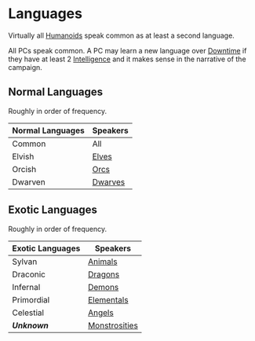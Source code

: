 # Languages

Virtually all [Humanoids](../../../../Resources%20for%20GMs/Creature%20Types/Humanoid.md) speak common as at least a second language.

All PCs speak common. A PC may learn a new language over [Downtime](../../../../Game%20Procedures/Exploration/Downtime.md) if they have at least 2 [Intelligence](../../../The%20Ability%20Scores/Intelligence.md) and it makes sense in the narrative of the campaign.

## Normal Languages

Roughly in order of frequency.

| Normal Languages | Speakers                 |
| ---------------- | ------------------------ |
| Common           | All                      |
| Elvish           | [Elves](../Elves.md)     |
| Orcish           | [Orcs](../Orcs.md)       |
| Dwarven          | [Dwarves](../Dwarves.md) |

## Exotic Languages

Roughly in order of frequency.

| Exotic Languages | Speakers                                                                           |
| ---------------- | ---------------------------------------------------------------------------------- |
| Sylvan           | [Animals](../../../../Resources%20for%20GMs/Creature%20Types/Animal.md)            |
| Draconic         | [Dragons](../../../../Resources%20for%20GMs/Creature%20Types/Dragon.md)            |
| Infernal         | [Demons](../../../../Resources%20for%20GMs/Creature%20Types/Demon.md)              |
| Primordial       | [Elementals](../../../../Resources%20for%20GMs/Creature%20Types/Elemental.md)      |
| Celestial        | [Angels](../../../../Resources%20for%20GMs/Creature%20Types/Angel.md)              |
| ***Unknown***    | [Monstrosities](../../../../Resources%20for%20GMs/Creature%20Types/Monstrosity.md) |
